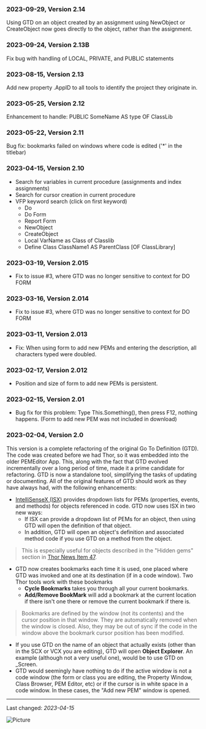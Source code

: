 ### 2023-09-29, Version 2.14 ###

Using GTD on an object created by an assignment using NewObject or CreateObject now goes directly to the object, rather than the assignment.

### 2023-09-24, Version 2.13B ###

Fix bug with handling of LOCAL, PRIVATE, and PUBLIC statements

### 2023-08-15, Version 2.13 ###

Add new property .AppID to all tools to identify the project they originate in.

### 2023-05-25, Version 2.12 ###

Enhancement to handle:   PUBLIC SomeName AS type OF ClassLib

### 2023-05-22, Version 2.11 ###

Bug fix: bookmarks failed on windows where code is edited ('*' in the titlebar)

### 2023-04-15, Version 2.10 ###

- Search for variables in current procedure (assignments and index assignments)
- Search for cursor creation in current procedure
- VFP keyword search (click on first keyword)
    - Do 
    - Do Form
    - Report Form
    - NewObject
    - CreateObject
    - Local VarName as Class of Classlib
    - Define Class ClassName1 AS ParentClass [OF ClassLibrary] 

### 2023-03-19, Version 2.015 ###

* Fix to issue #3, where GTD was no longer sensitive to context for DO FORM

### 2023-03-16, Version 2.014 ###

* Fix to issue #3, where GTD was no longer sensitive to context for DO FORM

### 2023-03-11, Version 2.013 ###

* Fix: When using form to add new PEMs and entering the description, all characters typed were doubled.

### 2023-02-17, Version 2.012 ###

* Position and size of form to add new PEMs is persistent.

### 2023-02-15, Version 2.01 ###

* Bug fix for this problem:  Type This.Something(), then press F12, nothing happens.  (Form to add new PEM was not included in download)

### 2023-02-04, Version 2.0 ###

This version is a complete refactoring of the original Go To Definition (GTD). The code was created before we had Thor, so it was embedded into the older PEMEditor App. This, along with the fact that GTD evolved incrementally over a long period of time, made it a prime candidate for refactoring. GTD is now a standalone tool, simplifying the tasks of updating or documenting. All of the original features of GTD should work as they have always had, with the following enhancements:

*  [IntelliSenseX (ISX)](https://github.com/VFPX/IntelliSenseX) provides dropdown lists for PEMs (properties, events, and methods) for objects referenced in code.  GTD now uses ISX in two new ways:
    * If ISX can provide a dropdown list of PEMs for an object, then using GTD will open the definition of that object.  
    * In addition, GTD will open an object's definition and associated method code if you use GTD on a method from the object.  
        
> This is especially useful for objects described in the "Hidden gems" section in [Thor News Item 47](https://github.com/VFPX/Thor/blob/master/Docs/NewsItems/Item_47.md).


* GTD now creates bookmarks each time it is used, one placed where GTD was invoked and one at its destination (if in a code window).  Two Thor tools work with these bookmarks
    * **Cycle Bookmarks** takes you through all your current bookmarks.
    * **Add/Remove BookMark** will add a bookmark at the current location if there isn't one there or remove the current bookmark if there is.
    
> Bookmarks are defined by the window (not its contents) and the cursor position in that window.  They are automatically removed when the window is closed.  Also, they may be out of sync if the code in the window above the bookmark cursor position has been modified.

* If you use GTD on the name of an object that actually exists (other than in the SCX or VCX you are editing), GTD will open **Object Explorer**. An example (although not a very useful one), would be to use GTD on _Screen.
* GTD would seemingly have nothing to do if the active window is not a code window (the  form or class you are editing, the Property Window, Class Browser, PEM Editor, etc) or if the cursor is in white space in a code window.  In these cases, the "Add new PEM" window is opened.
--- 
Last changed: _2023-04-15_

![Picture](./documents/Images/vfpxpoweredby_alternative.gif)


